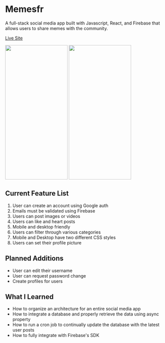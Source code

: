 # Memesfr

A full-stack social media app built with Javascript, React, and Firebase that allows users to share memes with the community.

[Live Site](https://memesfr.com) 

<img src="https://github.com/reillyjodonnell/Memesfr_production/raw/main/.github/images/memesfr-test.gif" width="200px" height="430px"> 

<img src="https://github.com/reillyjodonnell/Memesfr_production/raw/main/.github/images/Memesfr1.gif?raw=true" width="200px" height="430px">


## Current Feature List
1. User can create an account using Google auth
2. Emails must be validated using Firebase
3. Users can post images or videos 
4. Users can like and heart posts
5. Mobile and desktop friendly
6. Users can filter through various categories
7. Mobile and Desktop have two different CSS styles
8. Users can set their profile picture

## Planned Additions
* User can edit their username
* User can request password change
* Create profiles for users

## What I Learned
* How to organize an architecture for an entire social media app
* How to integrate a database and properly retrieve the data using async property
* How to run a cron job to continually update the database with the latest user posts
* How to fully integrate with Firebase's SDK
